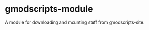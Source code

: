 gmodscripts-module
==================

A module for downloading and mounting stuff from gmodscripts-site.
